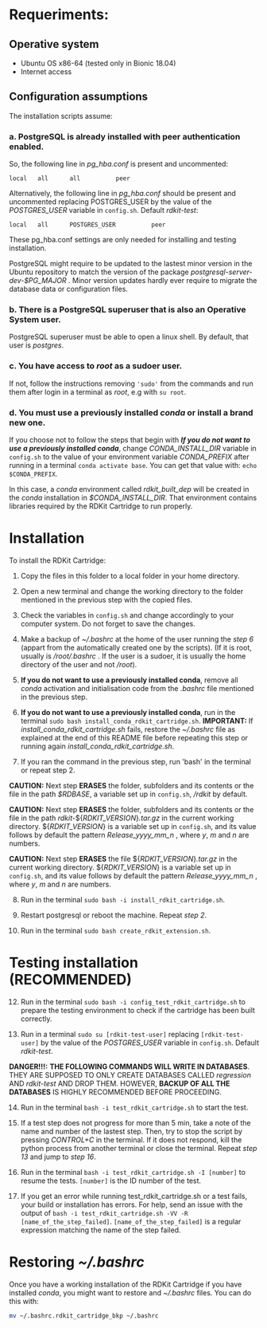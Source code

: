 # Requeriments:

## Operative system
- Ubuntu OS x86-64 (tested only in Bionic 18.04)
- Internet access

## Configuration assumptions
The installation scripts assume:
### a. PostgreSQL is already installed with peer authentication enabled. 
So, the following line in *pg_hba.conf* is present and uncommented:

    local	all      all          peer

Alternatively, the following line in *pg_hba.conf* should be present and uncommented replacing POSTGRES_USER by the value of the *POSTGRES_USER* variable in `config.sh`. Default *rdkit-test*:

    local	all      POSTGRES_USER          peer

These pg_hba.conf settings are only needed for installing and testing installation.

PostgreSQL might require to be updated to the lastest minor version in the Ubuntu repository to match the version of the package *postgresql-server-dev-$PG_MAJOR* . Minor version updates hardly ever require to migrate the database data or configuration files.

### b. There is a PostgreSQL superuser that is also an Operative System user.
PostgreSQL superuser must be able to open a linux shell. 
By default, that user is *postgres*.

### c. You have access to *root* as a sudoer user. 
If not, follow the instructions removing `'sudo'` from the commands and run them after login in a terminal as *root*, e.g with `su root`.

### d. You must use a previously installed *conda* or install a brand new one.
If you choose not to follow the steps that begin with ***If you do not want to use a previously installed conda***, change *CONDA_INSTALL_DIR* variable in `config.sh` to the value of your environment variable *CONDA_PREFIX* after running in a terminal `conda activate base`.
You can get that value with: `echo $CONDA_PREFIX`.

In this case, a *conda* environment called *rdkit_built_dep* will be created in the *conda* installation in *$CONDA_INSTALL_DIR*. That environment contains libraries required by the RDKit Cartridge to run properly.

# Installation
To install the RDKit Cartridge:

 1. Copy the files in this folder to a local folder in your home directory.

 2. Open a new terminal and change the working directory to the folder mentioned in the previous step with the copied files.

 3. Check the variables in `config.sh` and change accordingly to your computer system. Do not forget to save the changes.

 4. Make a backup of *~/.bashrc* at the home of the user running the *step 6* (appart from the automatically created one by the scripts). (If it is root, usually is */root/.bashrc* . If the user is a sudoer, it is usually the home directory of the user and not */root*).

 5. **If you do not want to use a previously installed conda**, remove all *conda* activation and initialisation code from the *.bashrc* file mentioned in the previous step.

 6. **If you do not want to use a previously installed conda**, run in the terminal `sudo bash install_conda_rdkit_cartridge.sh`.
    **IMPORTANT:** If *install_conda_rdkit_cartridge.sh* fails, restore the *~/.bashrc* file as explained at the end of this README file before repeating this step or running again *install_conda_rdkit_cartridge.sh*.
 
 7. If you ran the command in the previous step, run 'bash' in the terminal or repeat step 2.

**CAUTION:** Next step **ERASES** the folder, subfolders and its contents or the file in the path *$RDBASE*, a variable set up in `config.sh`, */rdkit* by default.

**CAUTION:** Next step **ERASES** the folder, subfolders and its contents or the file in the path *rdkit-*${*RDKIT_VERSION*}*.tar.gz* in the current working directory. ${*RDKIT_VERSION*} is a variable set up in `config.sh`, and its value follows by default the pattern  *Release_yyyy_mm_n* , where *y*, *m* and *n* are numbers.

**CAUTION:** Next step **ERASES** the file ${*RDKIT_VERSION*}*.tar.gz* in the current working directory. ${*RDKIT_VERSION*} is a variable set up in `config.sh`, and its value follows by default the pattern  *Release_yyyy_mm_n* , where *y*, *m* and *n* are numbers.

 8. Run in the terminal `sudo bash -i install_rdkit_cartridge.sh`.

 9. Restart postgresql or reboot the machine. Repeat *step 2*.

10. Run in the terminal `sudo bash create_rdkit_extension.sh`.

# Testing installation (RECOMMENDED)

12. Run in the terminal `sudo bash -i config_test_rdkit_cartridge.sh` to prepare the testing environment to check if the cartridge has been built correctly.

13. Run in a terminal `sudo su [rdkit-test-user]` replacing `[rdkit-test-user]` by the value of the *POSTGRES_USER* variable in `config.sh`. Default *rdkit-test*.

**DANGER!!!:** **THE FOLLOWING COMMANDS WILL WRITE IN DATABASES**. THEY ARE SUPPOSED TO ONLY CREATE DATABASES CALLED *regression* AND *rdkit-test* AND DROP THEM. HOWEVER, **BACKUP OF ALL THE DATABASES** IS HIGHLY RECOMMENDED BEFORE PROCEEDING.

14. Run in the terminal `bash -i test_rdkit_cartridge.sh` to start the test.

15. If a test step does not progress for more than 5 min, take a note of the name and number of the lastest step. 
    Then, try to stop the script by pressing *CONTROL+C* in the terminal. 
    If it does not respond, kill the python process from another terminal or close the terminal. 
    Repeat *step 13* and jump to *step 16*.

16. Run in the terminal `bash -i test_rdkit_cartridge.sh -I [number]` to resume the tests. `[number]` is the ID number of the test.

17. If you get an error while running test_rdkit_cartridge.sh or a test fails, your build or installation has errors. For help, send an issue with the output of `bash -i test_rdkit_cartridge.sh -VV -R [name_of_the_step_failed]`.  `[name_of_the_step_failed]` is a regular expression matching the name of the step failed.

# Restoring *~/.bashrc*
Once you have a working installation of the RDKit Cartridge if you have installed *conda*, you might want to restore and *~/.bashrc* files.
You can do this with:
```bash
mv ~/.bashrc.rdkit_cartridge_bkp ~/.bashrc
```
